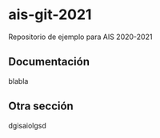 # ais-git-2021
Repositorio de ejemplo para AIS 2020-2021

## Documentación

blabla

## Otra sección

dgisaiolgsd